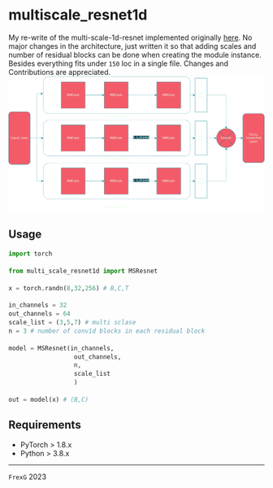 # multiscale_resnet1d
My re-write of the multi-scale-1d-resnet implemented originally [here](https://github.com/geekfeiw/Multi-Scale-1D-ResNet/).
No major changes in the architecture, just written it so that adding scales and number of residual blocks can be done when creating the module instance. Besides everything fits under `150` loc in a single file.
Changes and Contributions are appreciated.
![architecture](msresnet.png)

## Usage
``` python
import torch

from multi_scale_resnet1d import MSResnet

x = torch.randn(8,32,256) # B,C,T

in_channels = 32
out_channels = 64
scale_list = (3,5,7) # multi sclase
n = 3 # number of conv1d blocks in each residual block

model = MSResnet(in_channels,
                  out_channels,
                  n,
                  scale_list
                  )

out = model(x) # (B,C)
```

## Requirements
- PyTorch > 1.8.x
- Python > 3.8.x
---
`FrexG` 2023